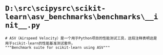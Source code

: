 # `D:\src\scipysrc\scikit-learn\asv_benchmarks\benchmarks\__init__.py`

```
# ASV（Airspeed Velocity）是一个用于Python项目的性能测试工具，这段注释表明这是用于scikit-learn的性能基准测试套件。
"""Benchmark suite for scikit-learn using ASV"""
```